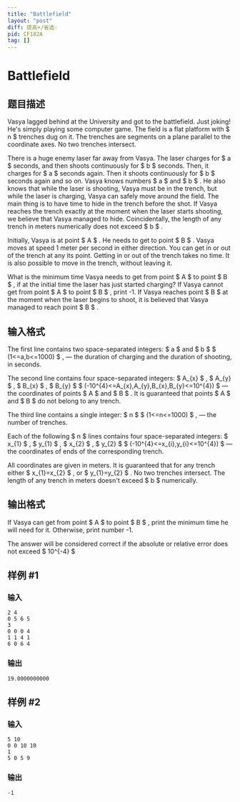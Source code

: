 ```yaml
---
title: "Battlefield"
layout: "post"
diff: 提高+/省选-
pid: CF182A
tag: []
---
```


# Battlefield

## 题目描述

Vasya lagged behind at the University and got to the battlefield. Just joking! He's simply playing some computer game. The field is a flat platform with $ n $ trenches dug on it. The trenches are segments on a plane parallel to the coordinate axes. No two trenches intersect.

There is a huge enemy laser far away from Vasya. The laser charges for $ a $ seconds, and then shoots continuously for $ b $ seconds. Then, it charges for $ a $ seconds again. Then it shoots continuously for $ b $ seconds again and so on. Vasya knows numbers $ a $ and $ b $ . He also knows that while the laser is shooting, Vasya must be in the trench, but while the laser is charging, Vasya can safely move around the field. The main thing is to have time to hide in the trench before the shot. If Vasya reaches the trench exactly at the moment when the laser starts shooting, we believe that Vasya managed to hide. Coincidentally, the length of any trench in meters numerically does not exceed $ b $ .

Initially, Vasya is at point $ A $ . He needs to get to point $ B $ . Vasya moves at speed 1 meter per second in either direction. You can get in or out of the trench at any its point. Getting in or out of the trench takes no time. It is also possible to move in the trench, without leaving it.

What is the minimum time Vasya needs to get from point $ A $ to point $ B $ , if at the initial time the laser has just started charging? If Vasya cannot get from point $ A $ to point $ B $ , print -1. If Vasya reaches point $ B $ at the moment when the laser begins to shoot, it is believed that Vasya managed to reach point $ B $ .

## 输入格式

The first line contains two space-separated integers: $ a $ and $ b $ $ (1<=a,b<=1000) $ , — the duration of charging and the duration of shooting, in seconds.

The second line contains four space-separated integers: $ A_{x} $ , $ A_{y} $ , $ B_{x} $ , $ B_{y} $ $ (-10^{4}<=A_{x},A_{y},B_{x},B_{y}<=10^{4}) $ — the coordinates of points $ А $ and $ B $ . It is guaranteed that points $ A $ and $ B $ do not belong to any trench.

The third line contains a single integer: $ n $ $ (1<=n<=1000) $ , — the number of trenches.

Each of the following $ n $ lines contains four space-separated integers: $ x_{1} $ , $ y_{1} $ , $ x_{2} $ , $ y_{2} $ $ (-10^{4}<=x_{i},y_{i}<=10^{4}) $ — the coordinates of ends of the corresponding trench.

All coordinates are given in meters. It is guaranteed that for any trench either $ x_{1}=x_{2} $ , or $ y_{1}=y_{2} $ . No two trenches intersect. The length of any trench in meters doesn't exceed $ b $ numerically.

## 输出格式

If Vasya can get from point $ A $ to point $ B $ , print the minimum time he will need for it. Otherwise, print number -1.

The answer will be considered correct if the absolute or relative error does not exceed $ 10^{-4} $

## 样例 #1

### 输入

```
2 4
0 5 6 5
3
0 0 0 4
1 1 4 1
6 0 6 4

```

### 输出

```
19.0000000000

```

## 样例 #2

### 输入

```
5 10
0 0 10 10
1
5 0 5 9

```

### 输出

```
-1

```

